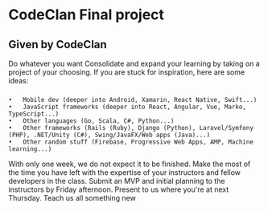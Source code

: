 # CodeClan Final project

## Given by CodeClan
Do whatever you want
Consolidate and expand your learning by taking on a project of your choosing.
If you are stuck for inspiration, here are some ideas:
###
	•	Mobile dev (deeper into Android, Xamarin, React Native, Swift...)
	•	JavaScript frameworks (deeper into React, Angular, Vue, Marko, TypeScript...)
	•	Other languages (Go, Scala, C#, Python...)
	•	Other frameworks (Rails (Ruby), Django (Python), Laravel/Symfony (PHP), .NET/Unity (C#), Swing/JavaFX/Web apps (Java)...)
	•	Other random stuff (Firebase, Progressive Web Apps, AMP, Machine learning...)
With only one week, we do not expect it to be finished. Make the most of the time you have left with the expertise of your instructors and fellow developers in the class.
Submit an MVP and initial planning to the instructors by Friday afternoon. Present to us where you're at next Thursday. Teach us all something new
